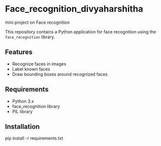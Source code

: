 # Face_recognition_divyaharshitha
mini project on Face recognition 

This repository contains a Python application for face recognition using the `face_recognition` library.

## Features

- Recognize faces in images
- Label known faces
- Draw bounding boxes around recognized faces

## Requirements

- Python 3.x
- face_recognition library
- PIL library

## Installation

   pip install -r requirements.txt

